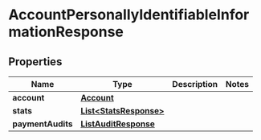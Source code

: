 

# AccountPersonallyIdentifiableInformationResponse


## Properties

| Name | Type | Description | Notes |
|------------ | ------------- | ------------- | -------------|
|**account** | [**Account**](Account.md) |  |  |
|**stats** | [**List&lt;StatsResponse&gt;**](StatsResponse.md) |  |  |
|**paymentAudits** | [**ListAuditResponse**](ListAuditResponse.md) |  |  |



